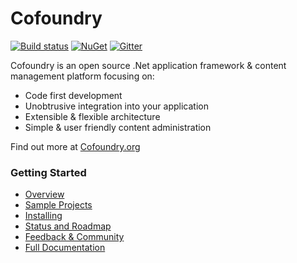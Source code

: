 # Cofoundry

[![Build status](https://ci.appveyor.com/api/projects/status/q22kvqkckiswtv8i?svg=true)](https://ci.appveyor.com/project/Cofoundry/cofoundry)
[![NuGet](https://img.shields.io/nuget/v/Cofoundry.Web.Admin.svg)](https://www.nuget.org/packages/Cofoundry.Web.Admin/)
[![Gitter](https://img.shields.io/gitter/room/cofoundry-cms/cofoundry.svg)](https://gitter.im/cofoundry-cms/cofoundry)

Cofoundry is an open source .Net application framework & content management platform focusing on:

- Code first development
- Unobtrusive integration into your application
- Extensible & flexible architecture
- Simple & user friendly content administration

Find out more at [Cofoundry.org](http://www.cofoundry.org)

### Getting Started

- [Overview](Overview)
- [Sample Projects](Sample-Projects)
- [Installing](Installing)
- [Status and Roadmap](Status-and-Roadmap)
- [Feedback & Community](Feedback-&-Community)
- [Full Documentation](https://github.com/cofoundry-cms/cofoundry/wiki)




